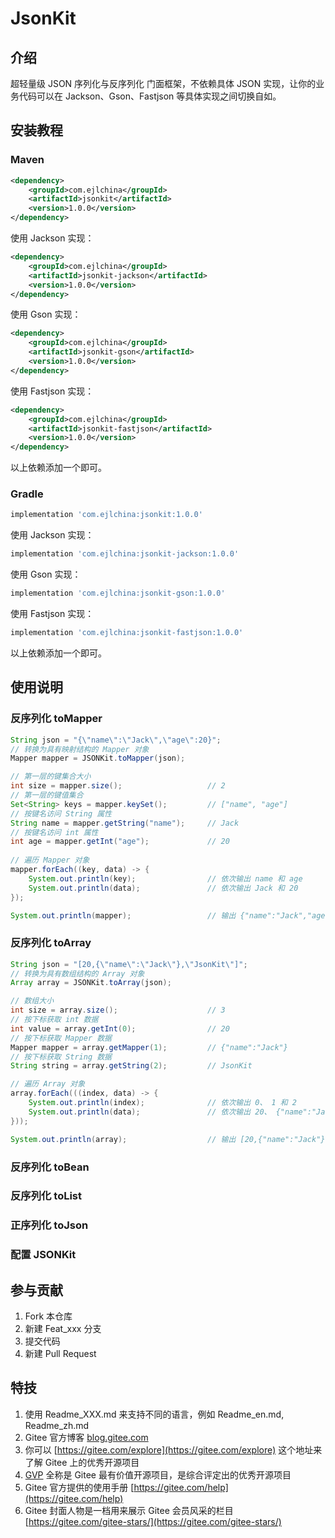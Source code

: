 # JsonKit

## 介绍

超轻量级 JSON 序列化与反序列化 门面框架，不依赖具体 JSON 实现，让你的业务代码可以在 Jackson、Gson、Fastjson 等具体实现之间切换自如。

## 安装教程

### Maven

```xml
<dependency>
    <groupId>com.ejlchina</groupId>
    <artifactId>jsonkit</artifactId>
    <version>1.0.0</version>
</dependency>
```

使用 Jackson 实现：

```xml
<dependency>
    <groupId>com.ejlchina</groupId>
    <artifactId>jsonkit-jackson</artifactId>
    <version>1.0.0</version>
</dependency>
```

使用 Gson 实现：

```xml
<dependency>
    <groupId>com.ejlchina</groupId>
    <artifactId>jsonkit-gson</artifactId>
    <version>1.0.0</version>
</dependency>
```

使用 Fastjson 实现：

```xml
<dependency>
    <groupId>com.ejlchina</groupId>
    <artifactId>jsonkit-fastjson</artifactId>
    <version>1.0.0</version>
</dependency>
```

以上依赖添加一个即可。

### Gradle

```groovy
implementation 'com.ejlchina:jsonkit:1.0.0'
```

使用 Jackson 实现：

```groovy
implementation 'com.ejlchina:jsonkit-jackson:1.0.0'
```

使用 Gson 实现：

```groovy
implementation 'com.ejlchina:jsonkit-gson:1.0.0'
```

使用 Fastjson 实现：

```groovy
implementation 'com.ejlchina:jsonkit-fastjson:1.0.0'
```

以上依赖添加一个即可。

## 使用说明

### 反序列化 toMapper

```java
String json = "{\"name\":\"Jack\",\"age\":20}";
// 转换为具有映射结构的 Mapper 对象
Mapper mapper = JSONKit.toMapper(json);

// 第一层的键集合大小
int size = mapper.size();                   // 2
// 第一层的键值集合
Set<String> keys = mapper.keySet();         // ["name", "age"]
// 按键名访问 String 属性
String name = mapper.getString("name");     // Jack
// 按键名访问 int 属性
int age = mapper.getInt("age");             // 20
    
// 遍历 Mapper 对象
mapper.forEach((key, data) -> {
    System.out.println(key);                // 依次输出 name 和 age
    System.out.println(data);               // 依次输出 Jack 和 20
});

System.out.println(mapper);                 // 输出 {"name":"Jack","age":20}
```

### 反序列化 toArray

```java
String json = "[20,{\"name\":\"Jack\"},\"JsonKit\"]";
// 转换为具有数组结构的 Array 对象
Array array = JSONKit.toArray(json);

// 数组大小
int size = array.size();                    // 3
// 按下标获取 int 数据
int value = array.getInt(0);                // 20
// 按下标获取 Mapper 数据
Mapper mapper = array.getMapper(1);         // {"name":"Jack"}
// 按下标获取 String 数据
String string = array.getString(2);         // JsonKit

// 遍历 Array 对象
array.forEach(((index, data) -> {
    System.out.println(index);              // 依次输出 0、 1 和 2
    System.out.println(data);               // 依次输出 20、 {"name":"Jack"} 和 JsonKit
}));

System.out.println(array);                  // 输出 [20,{"name":"Jack"},"JsonKit"]
```


### 反序列化 toBean

### 反序列化 toList

### 正序列化 toJson

### 配置 JSONKit


## 参与贡献

1. Fork 本仓库
2. 新建 Feat_xxx 分支
3. 提交代码
4. 新建 Pull Request


## 特技

1.  使用 Readme\_XXX.md 来支持不同的语言，例如 Readme\_en.md, Readme\_zh.md
2.  Gitee 官方博客 [blog.gitee.com](https://blog.gitee.com)
3.  你可以 [https://gitee.com/explore](https://gitee.com/explore) 这个地址来了解 Gitee 上的优秀开源项目
4.  [GVP](https://gitee.com/gvp) 全称是 Gitee 最有价值开源项目，是综合评定出的优秀开源项目
5.  Gitee 官方提供的使用手册 [https://gitee.com/help](https://gitee.com/help)
6.  Gitee 封面人物是一档用来展示 Gitee 会员风采的栏目 [https://gitee.com/gitee-stars/](https://gitee.com/gitee-stars/)
